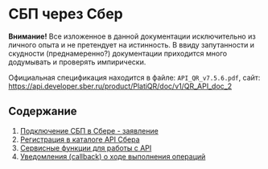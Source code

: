 # СБП через Сбер

**Внимание!** Все изложенное в данной документации исключительно из личного опыта и не претендует на истинность. В ввиду запутанности и скудности (преднамеренно?) документации приходится много додумывать и проверять импирически.

Официальная спецификация находится в файле: `API_QR_v7.5.6.pdf`, сайт: https://api.developer.sber.ru/product/PlatiQR/doc/v1/QR_API_doc_2

## Содержание

1. [Подключение СБП в Сбере - заявление](connect.md)
2. [Регистрация в каталоге API Сбера](registerdev.md)
3. [Сервисные функции для работы с API](utils.md)
4. [Уведомления (callback) о ходе выполнения операций](notify.md)
